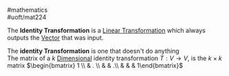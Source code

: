 #mathematics  
#uoft/mat224 

The **Identity Transformation** is a [Linear Transformation](../MAT223%20Notes/Linear%20Transformation.md) which always outputs the [Vector](../MAT223%20Notes/Vector.md)  that was input.

The **identity Transformation** is one that doesn't do anything  
The matrix of a $k$ [Dimensional](../MAT223%20Notes/Dimension.md) identity transformation $T:V\rightarrow V$, is the $k\times k$ matrix $\begin{bmatrix} 1 \\  & . \\  &   & .\\ &   &   &  1\end{bmatrix}$